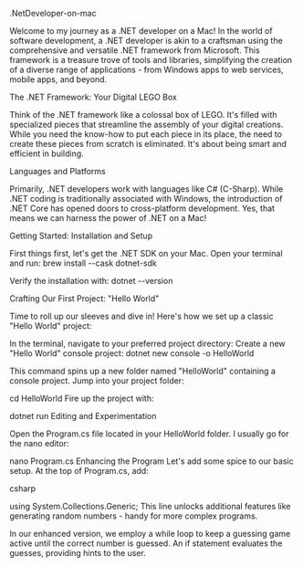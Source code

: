 .NetDeveloper-on-mac

Welcome to my journey as a .NET developer on a Mac! In the world of software development, a .NET developer is akin to a craftsman using the comprehensive and versatile .NET framework from Microsoft. This framework is a treasure trove of tools and libraries, simplifying the creation of a diverse range of applications - from Windows apps to web services, mobile apps, and beyond.

The .NET Framework: Your Digital LEGO Box

Think of the .NET framework like a colossal box of LEGO. It's filled with specialized pieces that streamline the assembly of your digital creations. While you need the know-how to put each piece in its place, the need to create these pieces from scratch is eliminated. It's about being smart and efficient in building.

Languages and Platforms

Primarily, .NET developers work with languages like C# (C-Sharp). While .NET coding is traditionally associated with Windows, the introduction of .NET Core has opened doors to cross-platform development. Yes, that means we can harness the power of .NET on a Mac!

Getting Started: Installation and Setup

First things first, let's get the .NET SDK on your Mac. Open your terminal and run:
brew install --cask dotnet-sdk

Verify the installation with:
dotnet --version

Crafting Our First Project: "Hello World"

Time to roll up our sleeves and dive in! Here's how we set up a classic "Hello World" project:

In the terminal, navigate to your preferred project directory:
Create a new "Hello World" console project:
dotnet new console -o HelloWorld

This command spins up a new folder named "HelloWorld" containing a console project.
Jump into your project folder:

cd HelloWorld
Fire up the project with:

dotnet run
Editing and Experimentation

Open the Program.cs file located in your HelloWorld folder. I usually go for the nano editor:

nano Program.cs
Enhancing the Program
Let's add some spice to our basic setup. At the top of Program.cs, add:

csharp

using System.Collections.Generic;
This line unlocks additional features like generating random numbers - handy for more complex programs.

In our enhanced version, we employ a while loop to keep a guessing game active until the correct number is guessed. An if statement evaluates the guesses, providing hints to the user.

